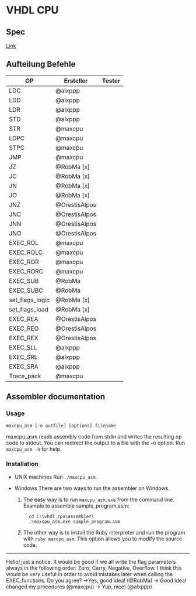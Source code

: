 # VHDL CPU

## Spec
[Link](https://github.com/alxppp/vhdl_cpu/blob/master/spec.pdf)

## Aufteilung Befehle

| OP   | Ersteller | Tester |
|------|-----------|--------|
| LDC  | @alxppp   |        |
| LDD  | @alxppp   |        |
| LDR  | @alxppp   |        |
| STD  | @alxppp   |        |
| STR  | @maxcpu   |        |
| LDPC | @maxcpu   |        |
| STPC | @maxcpu   |        |
| JMP  | @maxcpu   |        |
| JZ   | @RobMa [x] |        |
| JC   | @RobMa [x] |        |
| JN   | @RobMa [x] |        |
| JO   | @RobMa [x] |        |
| JNZ  |@OrestisAlpos|        |
| JNC  |@OrestisAlpos|        |
| JNN  |@OrestisAlpos|        |
| JNO  |@OrestisAlpos|        |
| EXEC_ROL  | @maxcpu
| EXEC_ROLC | @maxcpu
| EXEC_ROR  | @maxcpu
| EXEC_RORC | @maxcpu
| EXEC_SUB  | @RobMa | |    |
| EXEC_SUBC | @RobMa | |    |
| set_flags_logic | @RobMa [x]| |    |
| set_flags_load  | @RobMa [x]| |    |
| EXEC_REA | @OrestisAlpos |	|
| EXEC_REO | @OrestisAlpos |	|
| EXEC_REX | @OrestisAlpos |	|
| EXEC_SLL | @alxppp |	|
| EXEC_SRL | @alxppp |	|
| EXEC_SRA | @alxppp |	|
| Trace_pack | @maxcpu

## Assembler documentation

### Usage
`maxcpu_asm [-o outfile] [options] filename`

maxcpu_asm reads assembly code from stdin and writes the resulting op code to stdout. You can redirect the output to a file with the -o option. Run `maxcpu_asm -h` for help.

### Installation
* UNIX machines
  Run `./maxcpu_asm`.

* Windows
  There are two ways to run the assembler on Windows.
  1. The easy way is to run `maxcpu_asm.exe` from the command line.
     Example to assemble sample_program.asm:
     ```
       cd C:\vhdl_cpu\assembler\
       .\maxcpu_asm.exe sample_program.asm
     ```

  2. The other way is to install the Ruby interpreter and run the program with `ruby maxcpu_asm`. This option allows you to modify the source code.

___

Hello! just a notice. It would be good if we all write the flag parameters always in the following order: Zero, Carry, Negative, Overflow.
I think this would be very useful in order to avoid mistakes later when calling the EXEC_functions. Do you agree?
	->Yes, good idea! (@RobMa)
	-> Good idea! changed my procedures (@maxcpu)
	-> Yup, nice! (@alxppp)
